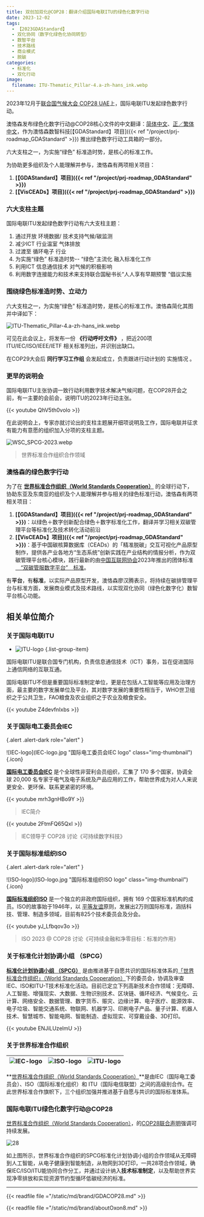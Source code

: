```yaml
---
title: 双创加双化@COP28：翻译介绍国际电联ITU的绿色化数字行动
date: 2023-12-02
tags:
  - 【2023GDAStandard】
  - 双化协同（数字化绿色化协同转型）
  - 数智平台
  - 技术路线
  - 商业模式
  - 脱碳
categories:
  - 标准化
  - 双化行动
image:
  filename: ITU-Thematic_Pillar-4.a-zh-hans_ink.webp
---
```


2023年12月于[联合国气候大会 COP28 UAE](https://www.cop28.com/)上，国际电联ITU发起绿色数字行动。

澳恪森发布绿色化数字行动@COP28核心文件的中文翻译：[简体中文](Green_Digital_Action_at_COP28.zh-hans.pdf)、[正／繁体中文](Green_Digital_Action_at_COP28.zh-hant.pdf)，作为澳恪森数智科技[【GDAStandard】项目]({{< ref "/project/prj-roadmap_GDAStandard" >}})
推出绿色数字行动工具箱的一部分。

六大支柱之一，为实施“绿色” 标准造时势，是核心的标准工作。

为协助更多组织及个人能理解并参与，澳恪森有两项相关项目：

1. **[【GDAStandard】项目]({{< ref "/project/prj-roadmap_GDAStandard" >}})**
2. **[【VisCEADs】项目]({{< ref "/project/prj-roadmap_GDAStandard" >}})**

<!--more-->

### 六大支柱主题

国际电联ITU发起绿色数字行动有六大支柱主题：

1. 通过开放 环境数据/ 技术支持气候/碳监测 
2. 减少ICT 行业温室 气体排放 
3. 过渡至 循环电子 行业 
4. 为实施“绿色” 标准造时势-- “绿色”主流化 融入标准化工作
5. 利用ICT 信息通信技术 对气候的积极影响
6. 利用数字连接能力和技术来支持联合国秘书长“人人享有早期预警 ”倡议实施


### 围绕绿色标准造时势、立动力

六大支柱之一，为实施“绿色” 标准造时势，是核心的标准工作。澳恪森简化其图并中译如下：

![ITU-Thematic_Pillar-4.a-zh-hans_ink.webp](ITU-Thematic_Pillar-4.a-zh-hans_ink.webp)

可见在此会议上，将发布一份 **《行动呼吁文件》** ，把近200项 ITU/IEC/ISO/IEEE/IETF 相关标准列出，并识别出缺口。

在COP29大会后 **同行学习工作组** 会发起成立，负责跟进行动计划的 实施情况 。

### 更早的说明会

国际电联ITU主张协调一致行动利用数字技术解决气候问题，在COP28开会之前，有一主要的会前会，说明ITU的2023年行动主张。

{{< youtube QhV5th0volo >}}

在此说明会上，专家亦就讨论出的支柱主题展开细项说明及工作，国际电联并征求有能力有意愿的组织加入分项的支柱主题。


![WSC_SPCG-2023.webp](WSC_SPCG-2023.webp)
> 世界标准合作组织合作领域

### 澳恪森的绿色数字行动

为了在 **[世界标准合作组织（World Standards Cooperation）](https://www.worldstandardscooperation.org/)** 的全球行动下，协助东亚及东南亚的组织及个人能理解并参与相关的绿色标准行动，澳恪森有两项相关项目：

1. **[【GDAStandard】项目]({{< ref "/project/prj-roadmap_GDAStandard" >}})**：以绿色＋数字创新配合绿色＋数字标准化工作，翻译并学习相关双碳管理平台等标准化及技术转化活动前沿
2. **[【VisCEADs】项目]({{< ref "/project/prj-roadmap_GDAStandard" >}})**：基于中国碳核算数据库（CEADs）的「精准脱碳」交互可视化产品原型制作，提供各产业各地方“生态系统”创新实践在产业结构的情报分析，作为双碳管理平台核心模块，践行最新的由[中国互联网协会](https://www.isc.org.cn)2023年推出的团体标准 [　“双碳管服数字平台”　标准](https://www.isc.org.cn//profile//2023/06/13/60cbc996-47cc-45be-bf0d-06053fbe57de.pdf)。

有**平台**，有**标准**，以实际产品原型开发，澳恪森廖汉腾表示，将持续在碳排管理平台与标准方面，发展商业模式及技术路线，以实现双化协同（绿色化数字化）数智平台核心功能。

## 相关单位简介

### 关于国际电联ITU
* ![ITU-logo](ITU-logo.png)
{.list-group-item}

国际电联ITU是联合国专门机构，负责信息通信技术（ICT）事务，旨在促进国际上通信网络的互联互通。

国际电联ITU不但是重要国际标准制定单位，更是在包括人工智能等应用及治理方面，最主要的数字发展单位及平台，其对数字发展的重要性相当于，WHO世卫组织之于公共卫生，FAO粮食及农业组织之于农业及粮食安全。

{{< youtube Z4devfnIxbs >}}

### 关于国际电工委员会IEC
{.alert .alert-dark role="alert" }

![IEC-logo](IEC-logo.jpg "国际电工委员会IEC logo" class="img-thumbnail")
{.icon}

**[国际电工委员会IEC](https://www.iec.ch/about-us)** 是个全球性非营利会员组织，汇集了 170 多个国家，协调全球 20,000 名专家于电气及电子系统及产品应用的工作，帮助世界成为对人人来说更安全、更环保、联系更紧密的环境。

{{< youtube mrh3gnHBo9Y >}}
> IEC简介

{{< youtube 2FtmFQ65QxI >}}
> IEC领导于 COP28 讨论《可持续数字科技》

### 关于国际标准组织ISO
{.alert .alert-dark role="alert" }

![ISO-logo](ISO-logo.jpg "国际标准组织ISO logo" class="img-thumbnail"){.icon}

**[国际标准组织ISO](https://www.iec.ch/about-us)** 是一个独立的非政府国际组织，拥有 169 个国家标准机构的成员。ISO的故事始于1946年，以
[平等友谊](https://www.iso.org/files/live/sites/isoorg/files/about%20ISO/docs/en/Friendship_among_equals.pdf)原则，发展出2万则国际标准，涵括科技、管理、制造多领域，目前有825个技术委员会及分会。

{{< youtube yJ_Lfbqov3o >}}
> ISO 2023 @ COP28 讨论《可持续金融和净零目标：标准的作用》

### 关于标准化计划协调小组 （SPCG）

**[标准化计划协调小组 （SPCG）](https://www.worldstandardscooperation.org/what-we-do/spcg/)** 是由推进基于自愿共识的国际标准体系的[「世界标准合作组织」（World Standards Cooperation）](https://www.worldstandardscooperation.org/)下的委员会，协调及审查IEC、ISO和ITU-T技术标准化活动。目前已定立下列高新技术合作领域：无障碍、人工智能、增强现实、大数据、生物识别技术、区块链、循环经济、气候变化、云计算、网络安全、数据管理、数字货币、赈灾、边缘计算、电子医疗、能源效率、电子垃圾、智能交通系统、物联网、机器学习、印刷电子产品、量子计算、机器人技术、智慧城市、智能电网、智能制造、虚拟现实、可穿戴设备、3D打印。

{{< youtube ENJiLUzelmU >}}


### 关于世界标准合作组织

| ![IEC-logo](IEC-logo.jpg)| ![ISO-logo](ISO-logo.jpg)| ![ITU-logo](ITU-logo.png)| 
| -------- | ------- | ------- |

**[世界标准合作组织（World Standards Cooperation）](https://www.worldstandardscooperation.org/)**是由IEC（国际电工委员会）、ISO（国际标准化组织）和 ITU（国际电信联盟）之间的高级别合作。在此世界标准合作旗帜下，三个组织加强并推进基于自愿与共识的国际标准体系。


### 国际电联ITU绿色化数字行动@COP28 

[世界标准合作组织（World Standards Cooperation）](https://www.worldstandardscooperation.org/)，的[COP28联合声明](https://www.worldstandardscooperation.org/wp-content/uploads/2023/11/WSC_Statement_Standards-Digital_8_Nov_2023.pdf)强调可持续发展。

![28](WSC_SPCG-2023.webp)

如上图所示，世界标准合作组织的SPCG标准化计划协调小组的合作领域从无障碍到人工智能，从电子健康到智能制造，从物网到3D打印，一共28项合作领域，确保IEC/ISO/ITU能协同合作分工，并通过设计纳入**技术标准制定**，以及帮助世界实现净零排放和实现资源节约型循环低碳经济的标准。


---

{{< readfile file ="/static/md/brand/GDACOP28.md" >}}

{{< readfile file ="/static/md/brand/aboutOxon8.md" >}}